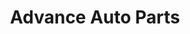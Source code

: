 ---
title: "Advance Auto Parts"
url: /buffalo/advance-auto-parts-elmwood-avenue/
shop: Autoteile
---